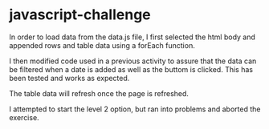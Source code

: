 # javascript-challenge

In order to load data from the data.js file, I first selected the html body and appended rows and table data using a forEach function.

I then modified code used in a previous activity to assure that the data can be filtered when a date is added as well as the buttom is clicked.  This has been tested and works as expected.

The table data will refresh once the page is refreshed.

I attempted to start the level 2 option, but ran into problems and aborted the exercise. 